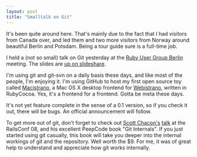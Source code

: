 ```yaml
---
layout: post
title: "Smalltalk on Git"
---
```

It's been quite around here. That's mainly due to the fact that I had visitors from Canada over, and led them and two more visitors from Norway around beautiful Berlin and Potsdam. Being a tour guide sure is a full-time job.

I held a (not so small) talk on Git yesterday at the [Ruby User Group Berlin](http://www.rug-b.com) meeting. The slides are [up on slideshare](http://www.slideshare.net/mattmatt/smalltalk-on-git/).

I'm using git and git-svn on a daily basis these days, and like most of the people, I'm enjoying it. I'm using GitHub to host my first open source toy called [Macistrano](http://github.com/mattmatt/macistrano/tree/master), a Mac OS X desktop frontend for [Webistrano](http://labs.peritor.com/webistrano), written in RubyCocoa. Yes, it's a frontend for a frontend. Gotta be meta these days.

It's not yet feature complete in the sense of a 0.1 version, so if you check it out, there will be bugs. An official announcement will follow.

To get more out of git, don't forget to check out [Scott Chacon's](http://jointheconversation.org/) [talk](http://www.gitcasts.com/git-talk) at the RailsConf 08, and his excellent PeepCode book "Git Internals". If you just started using git casually, this book will take you deeper into the internal workings of git and the repository. Well worth the $9. For me, it was of great help to understand and appreciate how git works internally.